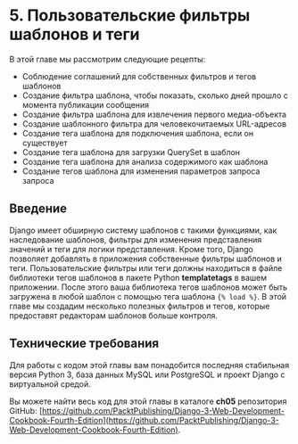 # 5. Пользовательские фильтры шаблонов и теги

В этой главе мы рассмотрим следующие рецепты:

* Соблюдение соглашений для собственных фильтров и тегов шаблонов
* Создание фильтра шаблона, чтобы показать, сколько дней прошло с момента публикации сообщения
* Создание фильтра шаблона для извлечения первого медиа-объекта
* Создание шаблонного фильтра для человекочитаемых URL-адресов
* Создание тега шаблона для подключения шаблона, если он существует
* Создание тега шаблона для загрузки QuerySet в шаблон
* Создание тега шаблона для анализа содержимого как шаблона
* Создание тегов шаблона для изменения параметров запроса запроса

## Введение

Django имеет обширную систему шаблонов с такими функциями, как наследование шаблонов, фильтры для изменения представления значений и теги для логики представления. Кроме того, Django позволяет добавлять в приложения собственные фильтры шаблонов и теги. Пользовательские фильтры или теги должны находиться в файле библиотеки тегов шаблонов в пакете Python **templatetags** в вашем приложении. После этого ваша библиотека тегов шаблонов может быть загружена в любой шаблон с помощью тега шаблона `{% load %}`. В этой главе мы создадим несколько полезных фильтров и тегов, которые предоставят редакторам шаблонов больше контроля.

## Технические требования

Для работы с кодом этой главы вам понадобится последняя стабильная версия Python 3, база данных MySQL или PostgreSQL и проект Django с виртуальной средой.

Вы можете найти весь код для этой главы в каталоге **ch05** репозитория GitHub: [https://github.com/PacktPublishing/Django-3-Web-Development-Cookbook-Fourth-Edition](https://github.com/PacktPublishing/Django-3-Web-Development-Cookbook-Fourth-Edition).
